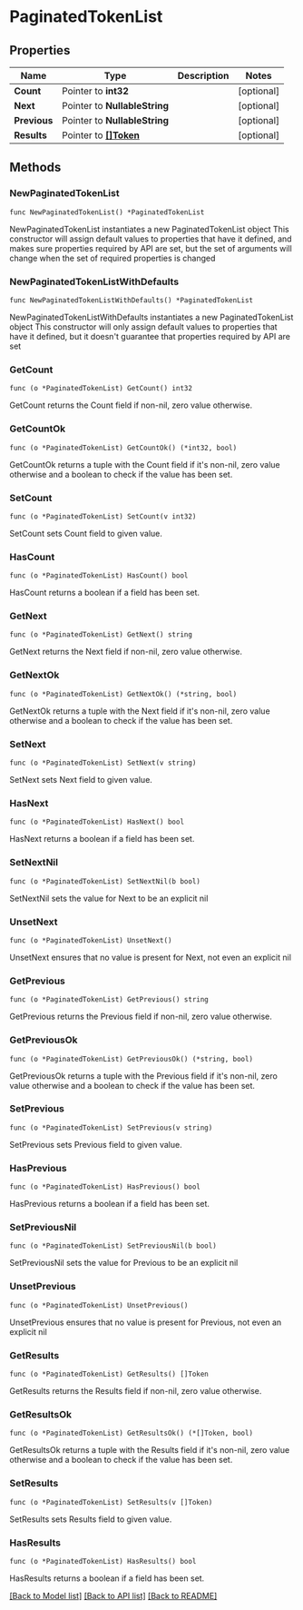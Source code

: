 # PaginatedTokenList

## Properties

Name | Type | Description | Notes
------------ | ------------- | ------------- | -------------
**Count** | Pointer to **int32** |  | [optional] 
**Next** | Pointer to **NullableString** |  | [optional] 
**Previous** | Pointer to **NullableString** |  | [optional] 
**Results** | Pointer to [**[]Token**](Token.md) |  | [optional] 

## Methods

### NewPaginatedTokenList

`func NewPaginatedTokenList() *PaginatedTokenList`

NewPaginatedTokenList instantiates a new PaginatedTokenList object
This constructor will assign default values to properties that have it defined,
and makes sure properties required by API are set, but the set of arguments
will change when the set of required properties is changed

### NewPaginatedTokenListWithDefaults

`func NewPaginatedTokenListWithDefaults() *PaginatedTokenList`

NewPaginatedTokenListWithDefaults instantiates a new PaginatedTokenList object
This constructor will only assign default values to properties that have it defined,
but it doesn't guarantee that properties required by API are set

### GetCount

`func (o *PaginatedTokenList) GetCount() int32`

GetCount returns the Count field if non-nil, zero value otherwise.

### GetCountOk

`func (o *PaginatedTokenList) GetCountOk() (*int32, bool)`

GetCountOk returns a tuple with the Count field if it's non-nil, zero value otherwise
and a boolean to check if the value has been set.

### SetCount

`func (o *PaginatedTokenList) SetCount(v int32)`

SetCount sets Count field to given value.

### HasCount

`func (o *PaginatedTokenList) HasCount() bool`

HasCount returns a boolean if a field has been set.

### GetNext

`func (o *PaginatedTokenList) GetNext() string`

GetNext returns the Next field if non-nil, zero value otherwise.

### GetNextOk

`func (o *PaginatedTokenList) GetNextOk() (*string, bool)`

GetNextOk returns a tuple with the Next field if it's non-nil, zero value otherwise
and a boolean to check if the value has been set.

### SetNext

`func (o *PaginatedTokenList) SetNext(v string)`

SetNext sets Next field to given value.

### HasNext

`func (o *PaginatedTokenList) HasNext() bool`

HasNext returns a boolean if a field has been set.

### SetNextNil

`func (o *PaginatedTokenList) SetNextNil(b bool)`

 SetNextNil sets the value for Next to be an explicit nil

### UnsetNext
`func (o *PaginatedTokenList) UnsetNext()`

UnsetNext ensures that no value is present for Next, not even an explicit nil
### GetPrevious

`func (o *PaginatedTokenList) GetPrevious() string`

GetPrevious returns the Previous field if non-nil, zero value otherwise.

### GetPreviousOk

`func (o *PaginatedTokenList) GetPreviousOk() (*string, bool)`

GetPreviousOk returns a tuple with the Previous field if it's non-nil, zero value otherwise
and a boolean to check if the value has been set.

### SetPrevious

`func (o *PaginatedTokenList) SetPrevious(v string)`

SetPrevious sets Previous field to given value.

### HasPrevious

`func (o *PaginatedTokenList) HasPrevious() bool`

HasPrevious returns a boolean if a field has been set.

### SetPreviousNil

`func (o *PaginatedTokenList) SetPreviousNil(b bool)`

 SetPreviousNil sets the value for Previous to be an explicit nil

### UnsetPrevious
`func (o *PaginatedTokenList) UnsetPrevious()`

UnsetPrevious ensures that no value is present for Previous, not even an explicit nil
### GetResults

`func (o *PaginatedTokenList) GetResults() []Token`

GetResults returns the Results field if non-nil, zero value otherwise.

### GetResultsOk

`func (o *PaginatedTokenList) GetResultsOk() (*[]Token, bool)`

GetResultsOk returns a tuple with the Results field if it's non-nil, zero value otherwise
and a boolean to check if the value has been set.

### SetResults

`func (o *PaginatedTokenList) SetResults(v []Token)`

SetResults sets Results field to given value.

### HasResults

`func (o *PaginatedTokenList) HasResults() bool`

HasResults returns a boolean if a field has been set.


[[Back to Model list]](../README.md#documentation-for-models) [[Back to API list]](../README.md#documentation-for-api-endpoints) [[Back to README]](../README.md)


